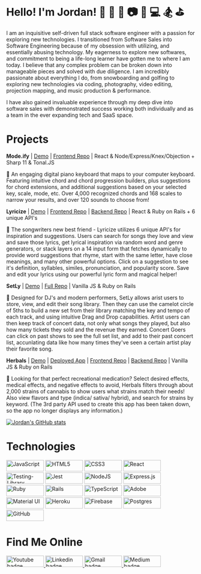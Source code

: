 # Hello! I'm Jordan! 🎵 🎺 🎹 📷 🎥 💻 🏂 ⛳ 

<p>
I am an inquisitive self-driven full stack software engineer with a passion for exploring new technologies. I transitioned from Software Sales into Software Engineering because of my obsession with utilizing, and essentially abusing technology. My eagerness to explore new softwares, and commitment to being a life-long learner have gotten me to where I am today. I believe that any complex problem can be broken down into manageable pieces and solved with due diligence. I am incredibly passionate about everything I do, from snowboarding and golfing to exploring new technologies via coding, photography, video editing, projection mapping, and music production & performance.

I have also gained invaluable experience through my deep dive into software sales with demonstrated success working both individually and as a team in the ever expanding tech and SaaS space. 
</p>

# Projects

**Mode.ify** | [Demo](https://www.youtube.com/watch?v=HNiOuJO_xKI) | [Frontend Repo](https://github.com/JorPan/musicly-frontend) | React & Node/Express/Knex/Objection + Sharp 11 & Tonal.JS

🎹   An engaging digital piano keyboard that maps to your computer keyboard. Featuring intuitive chord and chord progression builders, plus suggestions for chord extensions, and additional suggestions based on your selected key, scale, mode, etc. Over 4,000 recognized chords and 168 scales to narrow your results, and over 120 sounds to choose from! 

**Lyricize** | [Demo](https://www.youtube.com/watch?v=xNXhS0R3J9k&feature=youtu.be) | [Frontend Repo](https://github.com/JorPan/lyricize-frontend) | [Backend Repo](https://github.com/JorPan/lyricize-backend) | React & Ruby on Rails + 6 unique API's 

🎤  The songwriters new best friend - Lyricize utilizes 6 unique API's for inspiration and suggestions. Users can search for songs they love and view and save those lyrics, get lyrical inspiration via random word and genre generators, or stack layers on a 14 input form that fetches dynamically to provide word suggestions that rhyme, start with the same letter, have close meanings, and many other powerful options. Click on a suggestion to see it's definition, syllables, similes, pronunciation, and popularity score. Save and edit your lyrics using our powerful lyric form and magical helper! 

**SetLy** | [Demo](https://www.youtube.com/watch?v=T71Ynuger6M&feature=youtu.be) | [Full Repo](https://github.com/JorPan/realSetLy) | Vanilla JS & Ruby on Rails

🎵 Designed for DJ's and modern performers, SetLy allows arist users to store, view, and edit their song library. Then they can use the camelot circle of 5ths to build a new set from their library matching the key and tempo of each track, and using intuitive Drag and Drop capabilities. Artist users can then keep track of concert data, not only what songs they played, but also how many tickets they sold and the revenue they earned. Concert Goers can click on past shows to see the full set list, and add to their past concert list, accunlating data like how many times they've seen a certain artist play their favorite song.

**Herbals** | [Demo](https://youtu.be/DBSvbyIl-LU) | [Deployed App](https://herbalstrains.web.app/) | [Frontend Repo](https://github.com/JorPan/HerbalsFrontend) | [Backend Repo](https://github.com/JorPan/HerbalsBackend) | Vanilla JS & Ruby on Rails

🌿 Looking for that perfect recreational medication? Select desired effects, medical effects, and negative effects to avoid, Herbals filters through about 2,000 strains of cannabis to show users what strains match their needs! Also view flavors and type (indica/ sativa/ hybrid), and search for strains by keyword. (The 3rd party API used to create this app has been taken down, so the app no longer displays any information.)

[![Jordan's GitHub stats](https://github-readme-stats.vercel.app/api?username=jorpan&show_icons=true&theme=tokyonight)](https://github.com/jorpan/github-readme-stats)

# Technologies
<p><img alt="JavaScript" src="https://img.shields.io/badge/javascript%20-%23323330.svg?&style=for-the-badge&logo=javascript&logoColor=%23F7DF1E" height=30 width=100/>
<img alt="HTML5" src="https://img.shields.io/badge/html5%20-%23E34F26.svg?&style=for-the-badge&logo=html5&logoColor=white" height=30 width=100/>
<img alt="CSS3" src="https://img.shields.io/badge/css3%20-%231572B6.svg?&style=for-the-badge&logo=css3&logoColor=white" height=30 width=100/>
<img alt="React" src="https://img.shields.io/badge/react%20-%2320232a.svg?&style=for-the-badge&logo=react&logoColor=%2361DAFB" height=30 width=100/>
<img alt="Testing-Library" src="https://img.shields.io/badge/-Testing%20Library-%23E33332?&style=for-the-badge&logo=testing-library&logoColor=white" height=30 width=100/>
<img alt="Jest" src="https://img.shields.io/badge/-jest-%23C21325?&style=for-the-badge&logo=jest&logoColor=white" height=30 width=100/>
<img alt="NodeJS" src="https://img.shields.io/badge/node.js%20-%2343853D.svg?&style=for-the-badge&logo=node.js&logoColor=white" height=30 width=100/>
<img alt="Express.js" src="https://img.shields.io/badge/express.js%20-%23404d59.svg?&style=for-the-badge" height=30 width=100/>
<img alt="Ruby" src="https://img.shields.io/badge/ruby-%23CC342D.svg?&style=for-the-badge&logo=ruby&logoColor=white" height=30 width=100/>
<img alt="Rails" src="https://img.shields.io/badge/rails%20-%23CC0000.svg?&style=for-the-badge&logo=ruby-on-rails&logoColor=white" height=30 width=100/>
<img alt="TypeScript" src="https://img.shields.io/badge/typescript%20-%23007ACC.svg?&style=for-the-badge&logo=typescript&logoColor=white" height=30 width=100/>
<img alt="Adobe" src="https://img.shields.io/badge/adobe%20-%23FF0000.svg?&style=for-the-badge&logo=adobe&logoColor=white" height=30 width=100/>
<img alt="Material UI" src="https://img.shields.io/badge/material%20ui%20-%230081CB.svg?&style=for-the-badge&logo=material-ui&logoColor=white" height=30 width=100/>
<img alt="Heroku" src="https://img.shields.io/badge/heroku%20-%23430098.svg?&style=for-the-badge&logo=heroku&logoColor=white" height=30 width=100/>
<img alt="Firebase" src="https://img.shields.io/badge/firebase%20-%23039BE5.svg?&style=for-the-badge&logo=firebase" height=30 width=100/>
<img alt="Postgres" src ="https://img.shields.io/badge/postgres-%23316192.svg?&style=for-the-badge&logo=postgresql&logoColor=white" height=30 width=100/>
<img alt="GitHub" src="https://img.shields.io/badge/github%20-%23121011.svg?&style=for-the-badge&logo=github&logoColor=white" height=30 width=100/>
</p>

# Find Me Online

<p><a href="https://www.youtube.com/channel/UC7kqpbrNDD88o0yyEJ-lDGg/videos"><img src="https://img.shields.io/badge/youtube-%23FF0000.svg?&style=for-the-badge&logo=youtube&logoColor=white" height=30 width=100 alt="Youtube badge"> 
<a href="https://www.linkedin.com/in/jordan-panasewicz/"><img src="https://img.shields.io/badge/linkedin-%230064e7.svg?&style=for-the-badge&logo=linkedin&logoColor=white" height=30 width=100 alt="Linkedin badge">
<a href="mailto:jbpanasewicz@gmail.com"><img src="https://img.shields.io/badge/gmail-%23fd1745.svg?&style=for-the-badge&logo=gmail&logoColor=white" height=30 width=100 alt="Gmail badge"> 
<a href="https://jorpantech.medium.com/"><img src="https://img.shields.io/badge/medium-%238700f5.svg?&style=for-the-badge&logo=medium&logoColor=white" height=30 width=100 alt="Medium badge"></p>


